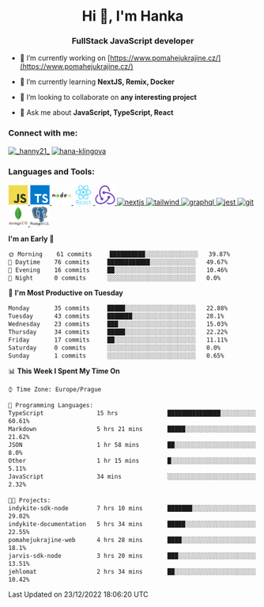 <h1 align="center">Hi 👋, I'm Hanka</h1>
<h3 align="center">FullStack JavaScript developer</h3>

- 🔭 I’m currently working on [https://www.pomahejukrajine.cz/](https://www.pomahejukrajine.cz/)

- 🌱 I’m currently learning **NextJS, Remix, Docker**

- 👯 I’m looking to collaborate on **any interesting project**

- 💬 Ask me about **JavaScript, TypeScript, React**

<h3 align="left">Connect with me:</h3>
<p align="left">
<a href="https://twitter.com/_hanny21_" target="blank"><img align="center" src="https://raw.githubusercontent.com/rahuldkjain/github-profile-readme-generator/master/src/images/icons/Social/twitter.svg" alt="_hanny21_" height="30" width="40" /></a>
<a href="https://linkedin.com/in/hana-klingova" target="blank"><img align="center" src="https://raw.githubusercontent.com/rahuldkjain/github-profile-readme-generator/master/src/images/icons/Social/linked-in-alt.svg" alt="hana-klingova" height="30" width="40" /></a>
</p>

<h3 align="left">Languages and Tools:</h3>
<p align="left"> 
<a href="https://developer.mozilla.org/en-US/docs/Web/JavaScript" target="_blank" rel="noreferrer"> <img src="https://raw.githubusercontent.com/devicons/devicon/master/icons/javascript/javascript-original.svg" alt="javascript" width="40" height="40"/> </a> 
<a href="https://www.typescriptlang.org/" target="_blank" rel="noreferrer"> <img src="https://raw.githubusercontent.com/devicons/devicon/master/icons/typescript/typescript-original.svg" alt="typescript" width="40" height="40"/> </a> 
<a href="https://nodejsorg" target="_blank" rel="noreferrer"> <img src="https://raw.githubusercontent.com/devicons/devicon/master/icons/nodejs/nodejs-original-wordmark.svg" alt="nodejs" width="40" height="40"/> </a> 
<a href="https://reactjs.org/" target="_blank" rel="noreferrer"> <img src="https://raw.githubusercontent.com/devicons/devicon/master/icons/react/react-original-wordmark.svg" alt="react" width="40" height="40"/> </a> 
<a href="https://redux.js.org" target="_blank" rel="noreferrer"> <img src="https://raw.githubusercontent.com/devicons/devicon/master/icons/redux/redux-original.svg" alt="redux" width="40" height="40"/> </a> 
<a href="https://nextjs.org/" target="_blank" rel="noreferrer"> <img src="https://cdn.worldvectorlogo.com/logos/nextjs-2.svg" alt="nextjs" width="40" height="40"/> </a> 
<a href="https://tailwindcss.com/" target="_blank" rel="noreferrer"> <img src="https://www.vectorlogo.zone/logos/tailwindcss/tailwindcss-icon.svg" alt="tailwind" width="40" height="40"/> </a> 
<a href="https://graphql.org" target="_blank" rel="noreferrer"> <img src="https://www.vectorlogo.zone/logos/graphql/graphql-icon.svg" alt="graphql" width="40" height="40"/> </a> 
<a href="https://jestjs.io" target="_blank" rel="noreferrer"> <img src="https://www.vectorlogo.zone/logos/jestjsio/jestjsio-icon.svg" alt="jest" width="40" height="40"/> </a> 
<a href="https://git-scm.com/" target="_blank" rel="noreferrer"> <img src="https://www.vectorlogo.zone/logos/git-scm/git-scm-icon.svg" alt="git" width="40" height="40"/> </a> 
<a href="https://www.mongodb.com/" target="_blank" rel="noreferrer"> <img src="https://raw.githubusercontent.com/devicons/devicon/master/icons/mongodb/mongodb-original-wordmark.svg" alt="mongodb" width="40" height="40"/> </a>  
<a href="https://www.postgresql.org" target="_blank" rel="noreferrer"> <img src="https://raw.githubusercontent.com/devicons/devicon/master/icons/postgresql/postgresql-original-wordmark.svg" alt="postgresql" width="40" height="40"/> </a> 
</p>

<!--START_SECTION:waka-->
**I'm an Early 🐤** 

```text
🌞 Morning    61 commits     ██████████░░░░░░░░░░░░░░░   39.87% 
🌆 Daytime    76 commits     ████████████░░░░░░░░░░░░░   49.67% 
🌃 Evening    16 commits     ██░░░░░░░░░░░░░░░░░░░░░░░   10.46% 
🌙 Night      0 commits      ░░░░░░░░░░░░░░░░░░░░░░░░░   0.0%

```
📅 **I'm Most Productive on Tuesday** 

```text
Monday       35 commits     █████░░░░░░░░░░░░░░░░░░░░   22.88% 
Tuesday      43 commits     ███████░░░░░░░░░░░░░░░░░░   28.1% 
Wednesday    23 commits     ███░░░░░░░░░░░░░░░░░░░░░░   15.03% 
Thursday     34 commits     █████░░░░░░░░░░░░░░░░░░░░   22.22% 
Friday       17 commits     ██░░░░░░░░░░░░░░░░░░░░░░░   11.11% 
Saturday     0 commits      ░░░░░░░░░░░░░░░░░░░░░░░░░   0.0% 
Sunday       1 commits      ░░░░░░░░░░░░░░░░░░░░░░░░░   0.65%

```


📊 **This Week I Spent My Time On** 

```text
⌚︎ Time Zone: Europe/Prague

💬 Programming Languages: 
TypeScript               15 hrs              ███████████████░░░░░░░░░░   60.61% 
Markdown                 5 hrs 21 mins       █████░░░░░░░░░░░░░░░░░░░░   21.62% 
JSON                     1 hr 58 mins        ██░░░░░░░░░░░░░░░░░░░░░░░   8.0% 
Other                    1 hr 15 mins        █░░░░░░░░░░░░░░░░░░░░░░░░   5.11% 
JavaScript               34 mins             ░░░░░░░░░░░░░░░░░░░░░░░░░   2.32%

🐱‍💻 Projects: 
indykite-sdk-node        7 hrs 10 mins       ███████░░░░░░░░░░░░░░░░░░   29.02% 
indykite-documentation   5 hrs 34 mins       █████░░░░░░░░░░░░░░░░░░░░   22.55% 
pomahejukrajine-web      4 hrs 28 mins       ████░░░░░░░░░░░░░░░░░░░░░   18.1% 
jarvis-sdk-node          3 hrs 20 mins       ███░░░░░░░░░░░░░░░░░░░░░░   13.51% 
jehlomat                 2 hrs 34 mins       ██░░░░░░░░░░░░░░░░░░░░░░░   10.42%

```


 Last Updated on 23/12/2022 18:06:20 UTC
<!--END_SECTION:waka-->
